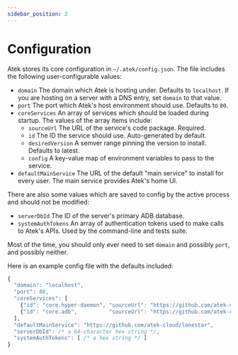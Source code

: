 ```yaml
---
sidebar_position: 2
---
```


# Configuration

Atek stores its core configuration in `~/.atek/config.json`. The file includes the following user-configurable values:

- `domain` The domain which Atek is hosting under. Defaults to `localhost`. If you are hosting on a server with a DNS entry, set `domain` to that value.
- `port` The port which Atek's host environment should use. Defaults to `80`.
- `coreServices` An array of services which should be loaded during startup. The values of the array items include:
  - `sourceUrl` The URL of the service's code package. Required.
  - `id` The ID the service should use. Auto-generated by default.
  - `desiredVersion` A semver range pinning the version to install. Defaults to latest.
  - `config` A key-value map of environment variables to pass to the service.
- `defaultMainService` The URL of the default "main service" to install for every user. The main service provides Atek's home UI.

There are also some values which are saved to config by the active process and should not be modified:

- `serverDbId` The ID of the server's primary ADB database.
- `systemAuthTokens` An array of authentication tokens used to make calls to Atek's APIs. Used by the command-line and tests suite.

Most of the time, you should only ever need to set `domain` and possibly `port`, and possibly neither.

Here is an example config file with the defaults included:

```javascript
{
  "domain": "localhost",
  "port": 80,
  "coreServices": [
    {"id": "core.hyper-daemon", "sourceUrl": "https://github.com/atek-cloud/hyper-daemon"},
    {"id": "core.adb",          "sourceUrl": "https://github.com/atek-cloud/adb"}
  ],
  "defaultMainService": "https://github.com/atek-cloud/lonestar",
  "serverDbId": /* a 64-character hex string */,
  "systemAuthTokens": [ /* a hex string */ ]
}
```